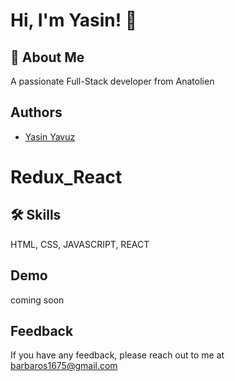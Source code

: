 
# Hi, I'm Yasin! 👋


## 🚀 About Me
A passionate Full-Stack developer from Anatolien


## Authors
- [Yasin Yavuz](https://github.com/barbaros163)


# Redux_React
## 🛠 Skills
HTML, CSS, JAVASCRIPT, REACT


## Demo
coming soon
## Feedback

If you have any feedback, please reach out to me at barbaros1675@gmail.com

